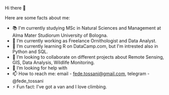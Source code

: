 Hi there 👋

Here are some facts about me:
- 📚 I'm currently studying MSc in Natural Sciences and Management at Alma Mater Studiorum University of Bologna.
- 🔭 I’m currently working as Freelance Ornithologist and Data Analyst.
- 🌱 I’m currently learning R on DataCamp.com, but I'm intrested also in Python and SQL.
- 👯 I’m looking to collaborate on different projects about Remote Sensing, GIS, Data Analysis, Wildlife Monitoring.
- 🤔 I’m looking for help with 
- 📫 How to reach me:  email - fede.tossani@gmail.com,
                       telegram - @fede_tossani 
- ⚡ Fun fact: I've got a van and I love climbing. 

